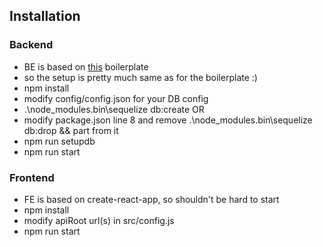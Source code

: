 ## Installation

### Backend
- BE is based on [this](https://github.com/davidcsejtei/express-sql-boilerplate) boilerplate
- so the setup is pretty much same as for the boilerplate :)
- npm install
- modify config/config.json for your DB config
- .\node_modules\.bin\sequelize db:create OR
- modify package.json line 8 and remove .\node_modules\.bin\sequelize db:drop && part from it
- npm run setupdb
- npm run start

### Frontend
- FE is based on create-react-app, so shouldn't be hard to start
- npm install
- modify apiRoot url(s) in src/config.js
- npm run start